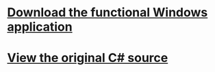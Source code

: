 # [Download the functional Windows application](https://github.com/plebtech/fibonacci/raw/master/public/Fibonacci_2.exe)

# [View the original C# source](https://github.com/plebtech/fibonacci/blob/master/src/fibonacci_2.csharp)
